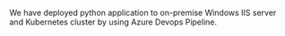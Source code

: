 We have deployed python application to on-premise Windows IIS server and Kubernetes cluster by using Azure Devops Pipeline. 
